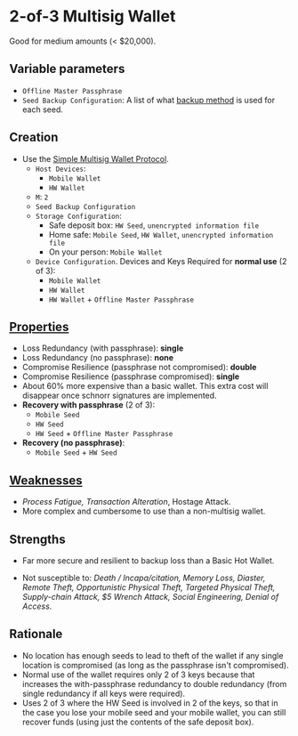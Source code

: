 # 2-of-3 Multisig Wallet

Good for medium amounts (< $20,000).

## Variable parameters

* `Offline Master Passphrase`
* `Seed Backup Configuration`: A list of what [backup method](../backupMethods) is used for each seed.

## Creation

* Use the [Simple Multisig Wallet Protocol](Simple-Multisig-Wallet-Protocol.md).
  * `Host Devices`: 
    * `Mobile Wallet` 
    * `HW Wallet`
  * `M`: `2`
  * `Seed Backup Configuration`
  * `Storage Configuration`: 
    * Safe deposit box: `HW Seed`, `unencrypted information file`
    * Home safe: `Mobile Seed`, `HW Wallet`, `unencrypted information file`
    * On your person: `Mobile Wallet`
  * `Device Configuration`. Devices and Keys Required for **normal use** (2 of 3):
    * `Mobile Wallet`
    * `HW Wallet`
    * `HW Wallet` + `Offline Master Passphrase`

## [Properties](../misc/propertiesKey.md)

* Loss Redundancy (with passphrase): **single**
* Loss Redundancy (no passphrase): **none**
* Compromise Resilience (passphrase not compromised): **double**
* Compromise Resilience (passphrase compromised): **single**
* About 60% more expensive than a basic wallet. This extra cost will disappear once schnorr signatures are implemented.
* **Recovery with passphrase** (2 of 3):
  * `Mobile Seed` 
  * `HW Seed`
  * `HW Seed` + `Offline Master Passphrase`
* **Recovery (no passphrase)**:
  * `Mobile Seed` + `HW Seed`

## [Weaknesses](../misc/risks.md#attacks)

* *Process Fatigue, Transaction Alteration*, Hostage Attack.
* More complex and cumbersome to use than a non-multisig wallet.

## Strengths

* Far more secure and resilient to backup loss than a Basic Hot Wallet.

* Not susceptible to: *Death / Incapa/citation, Memory Loss, Diaster, Remote Theft, Opportunistic Physical Theft, Targeted Physical Theft, Supply-chain Attack, $5 Wrench Attack, Social Engineering, Denial of Access*.

  

## Rationale

* No location has enough seeds to lead to theft of the wallet if any single location is compromised (as long as the passphrase isn't compromised).
* Normal use of the wallet requires only 2 of 3 keys because that increases the with-passphrase redundancy to double redundancy (from single redundancy if all keys were required).
* Uses 2 of 3 where the HW Seed is involved in 2 of the keys, so that in the case you lose your mobile seed and your mobile wallet, you can still recover funds (using just the contents of the safe deposit box).
